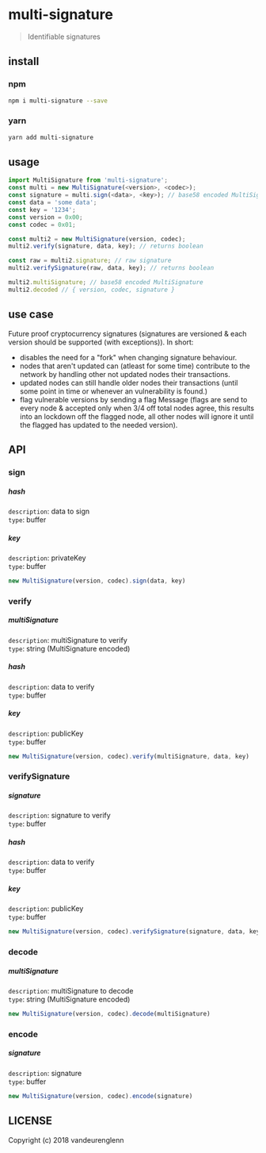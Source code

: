 # multi-signature
> Identifiable signatures <version><codec><signature>

## install
### npm
```sh
npm i multi-signature --save
```
### yarn
```sh
yarn add multi-signature
```

## usage
```js
import MultiSignature from 'multi-signature';
const multi = new MultiSignature(<version>, <codec>);
const signature = multi.sign(<data>, <key>); // base58 encoded MultiSignature
const data = 'some data';
const key = '1234';
const version = 0x00;
const codec = 0x01;

const multi2 = new MultiSignature(version, codec);
multi2.verify(signature, data, key); // returns boolean

const raw = multi2.signature; // raw signature
multi2.verifySignature(raw, data, key); // returns boolean

multi2.multiSignature; // base58 encoded MultiSignature
multi2.decoded // { version, codec, signature }
```
## use case
Future proof cryptocurrency signatures (signatures are versioned & each version should be supported (with exceptions)).
In short:
- disables the need for a "fork" when changing signature behaviour.
- nodes that aren't updated can (atleast for some time) contribute to the network by handling other not updated nodes their transactions.
- updated nodes can still handle older nodes their transactions (until some point in time or whenever an vulnerability is found.)
- flag vulnerable versions by sending a flag Message (flags are send to every node & accepted only when 3/4 off total nodes agree, this results into an lockdown off the flagged node, all other nodes will ignore it until the flagged has updated to the needed version).

## API

### sign
##### hash
`description`: data to sign<br>
`type`: buffer
##### key
`description`: privateKey<br>
`type`: buffer<br>

```js
new MultiSignature(version, codec).sign(data, key)
```

### verify
##### multiSignature
`description`: multiSignature to verify<br>
`type`: string (MultiSignature encoded)<br>
##### hash
`description`: data to verify<br>
`type`: buffer<br>
##### key
`description`: publicKey<br>
`type`: buffer<br>

```js
new MultiSignature(version, codec).verify(multiSignature, data, key)
```

### verifySignature
##### signature
`description`: signature to verify<br>
`type`: buffer<br>
##### hash
`description`: data to verify<br>
`type`: buffer<br>
##### key
`description`: publicKey<br>
`type`: buffer<br>

```js
new MultiSignature(version, codec).verifySignature(signature, data, key)
```

### decode
##### multiSignature
`description`: multiSignature to decode<br>
`type`: string (MultiSignature encoded)<br>

```js
new MultiSignature(version, codec).decode(multiSignature)
```

### encode
##### signature
`description`: signature<br>
`type`: buffer<br>

```js
new MultiSignature(version, codec).encode(signature)
```

## LICENSE
Copyright (c) 2018 vandeurenglenn
